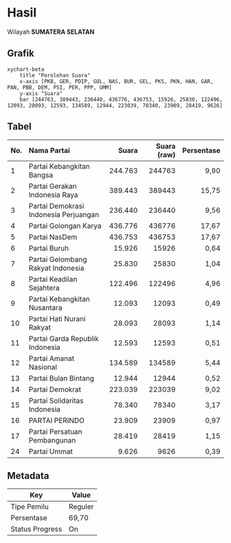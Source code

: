 # Hasil

Wilayah **SUMATERA SELATAN**

## Grafik

```mermaid
xychart-beta
    title "Perolehan Suara"
    x-axis [PKB, GER, PDIP, GOL, NAS, BUR, GEL, PKS, PKN, HAN, GAR, PAN, PBB, DEM, PSI, PER, PPP, UMM]
    y-axis "Suara"
    bar [244763, 389443, 236440, 436776, 436753, 15926, 25830, 122496, 12093, 28093, 12593, 134589, 12944, 223039, 78340, 23909, 28419, 9626]
```

## Tabel

| No. | Nama Partai                           | Suara   | Suara (raw) | Persentase |
|:--- |:------------------------------------- | -------:| -----------:| ----------:|
| 1   | Partai Kebangkitan Bangsa             | 244.763 | 244763      | 9,90       |
| 2   | Partai Gerakan Indonesia Raya         | 389.443 | 389443      | 15,75      |
| 3   | Partai Demokrasi Indonesia Perjuangan | 236.440 | 236440      | 9,56       |
| 4   | Partai Golongan Karya                 | 436.776 | 436776      | 17,67      |
| 5   | Partai NasDem                         | 436.753 | 436753      | 17,67      |
| 6   | Partai Buruh                          | 15.926  | 15926       | 0,64       |
| 7   | Partai Gelombang Rakyat Indonesia     | 25.830  | 25830       | 1,04       |
| 8   | Partai Keadilan Sejahtera             | 122.496 | 122496      | 4,96       |
| 9   | Partai Kebangkitan Nusantara          | 12.093  | 12093       | 0,49       |
| 10  | Partai Hati Nurani Rakyat             | 28.093  | 28093       | 1,14       |
| 11  | Partai Garda Republik Indonesia       | 12.593  | 12593       | 0,51       |
| 12  | Partai Amanat Nasional                | 134.589 | 134589      | 5,44       |
| 13  | Partai Bulan Bintang                  | 12.944  | 12944       | 0,52       |
| 14  | Partai Demokrat                       | 223.039 | 223039      | 9,02       |
| 15  | Partai Solidaritas Indonesia          | 78.340  | 78340       | 3,17       |
| 16  | PARTAI PERINDO                        | 23.909  | 23909       | 0,97       |
| 17  | Partai Persatuan Pembangunan          | 28.419  | 28419       | 1,15       |
| 24  | Partai Ummat                          | 9.626   | 9626        | 0,39       |


## Metadata

| Key             | Value   |
| --------------- | ------- |
| Tipe Pemilu     | Reguler |
| Persentase      | 69,70   |
| Status Progress | On      |



